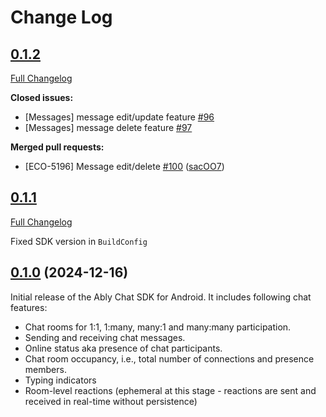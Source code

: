 # Change Log

## [0.1.2](https://github.com/ably/ably-chat-kotlin/tree/v0.1.2)

[Full Changelog](https://github.com/ably/ably-chat-kotlin/compare/v0.1.1...v0.1.2)

**Closed issues:**

- [Messages] message edit/update feature  [\#96](https://github.com/ably/ably-chat-kotlin/issues/96)
- [Messages] message delete feature [\#97](https://github.com/ably/ably-chat-kotlin/issues/97)

**Merged pull requests:**

- [ECO-5196] Message edit/delete [\#100](https://github.com/ably/ably-chat-kotlin/pull/100) ([sacOO7](https://github.com/sacOO7))

## [0.1.1](https://github.com/ably/ably-chat-kotlin/tree/v0.1.1)

[Full Changelog](https://github.com/ably/ably-chat-kotlin/compare/v0.1.0...v0.1.1)

Fixed SDK version in `BuildConfig`

## [0.1.0](https://github.com/ably/ably-chat-kotlin/tree/v0.1.0) (2024-12-16)

Initial release of the Ably Chat SDK for Android. It includes following chat
features:

- Chat rooms for 1:1, 1:many, many:1 and many:many participation.
- Sending and receiving chat messages.
- Online status aka presence of chat participants.
- Chat room occupancy, i.e., total number of connections and presence members.
- Typing indicators
- Room-level reactions (ephemeral at this stage - reactions are sent and received in real-time without persistence)
